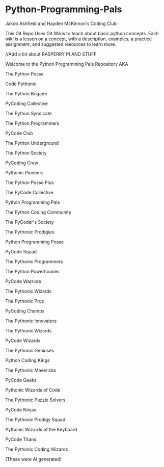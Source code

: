 # Python-Programming-Pals
Jakob Ashfield and Hayden McKinnon's Coding Club

This Git Repo Uses Git Wikis to teach about basic python concepts.
Each wiki is a lesson on a concept, with a description, examples, a practice assignment, and suggested resources to learn more.

//Add a bit about RASPERRY PI AND STUFF

Welcome to the Python Programming Pals Repository
AKA

The Python Posse

Code Pythonic

The Python Brigade

PyCoding Collective

The Python Syndicate

The Python Programmers

PyCode Club

The Python Underground

The Python Society

PyCoding Crew

Pythonic Pioneers

The Python Posse Plus

The PyCode Collective

Python Programming Pals

The Python Coding Community

The PyCoder's Society

The Pythonic Prodigies

Python Programming Posse

PyCode Squad

The Pythonic Programmers

The Python Powerhouses

PyCode Warriors

The Pythonic Wizards

The Pythonic Pros

PyCoding Champs

The Pythonic Innovators

The Pythonic Wizards

PyCode Wizards

The Pythonic Geniuses

Python Coding Kings

The Pythonic Mavericks

PyCode Geeks

Pythonic Wizards of Code

The Pythonic Puzzle Solvers

PyCode Ninjas

The Pythonic Prodigy Squad

Pythonic Wizards of the Keyboard

PyCode Titans

The Pythonic Coding Wizards

(These were AI generated)
